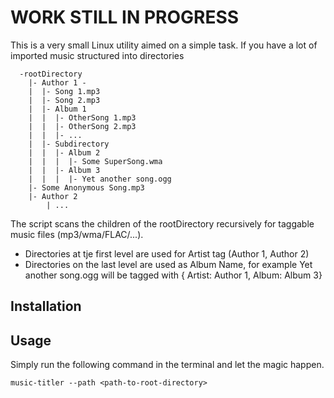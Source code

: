# WORK STILL IN PROGRESS

This is a very small Linux utility aimed on a simple task.
If you have a lot of imported music structured into directories
```
  -rootDirectory
    |- Author 1 -
    |  |- Song 1.mp3
    |  |- Song 2.mp3
    |  |- Album 1
    |  |  |- OtherSong 1.mp3
    |  |  |- OtherSong 2.mp3
    |  |  |- ...
    |  |- Subdirectory
    |  |  |- Album 2
    |  |  |  |- Some SuperSong.wma
    |  |  |- Album 3
    |  |  |  |- Yet another song.ogg
    |- Some Anonymous Song.mp3
    |- Author 2
        | ...
```

The script scans the children of the rootDirectory recursively for taggable music files (mp3/wma/FLAC/...). 
* Directories at tje first level are used for Artist tag (Author 1, Author 2)
* Directories on the last level are used as Album Name, for example Yet another song.ogg will be tagged with { Artist: Author 1, Album: Album 3}

## Installation


## Usage
Simply run the following command in the terminal and let the magic happen.
```shell
music-titler --path <path-to-root-directory>
```